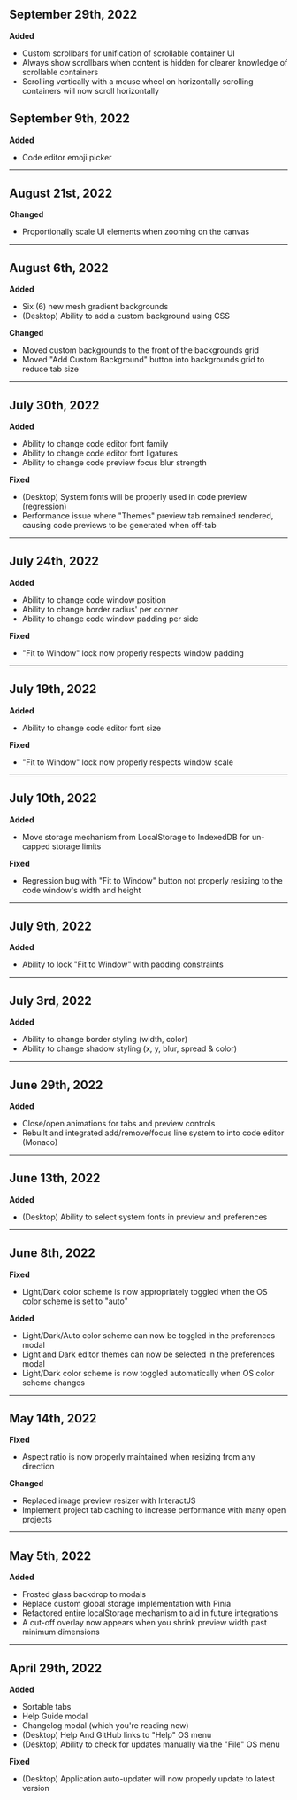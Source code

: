 ## September 29th, 2022

**Added**

- Custom scrollbars for unification of scrollable container UI
- Always show scrollbars when content is hidden for clearer knowledge of scrollable containers
- Scrolling vertically with a mouse wheel on horizontally scrolling containers will now scroll horizontally

## September 9th, 2022

**Added**

-   Code editor emoji picker

---

## August 21st, 2022

**Changed**

-   Proportionally scale UI elements when zooming on the canvas

---

## August 6th, 2022

**Added**

-   Six (6) new mesh gradient backgrounds
-   (Desktop) Ability to add a custom background using CSS

**Changed**

-   Moved custom backgrounds to the front of the backgrounds grid
-   Moved "Add Custom Background" button into backgrounds grid to reduce tab size

---

## July 30th, 2022

**Added**

-   Ability to change code editor font family
-   Ability to change code editor font ligatures
-   Ability to change code preview focus blur strength

**Fixed**

-   (Desktop) System fonts will be properly used in code preview (regression)
-   Performance issue where "Themes" preview tab remained rendered, causing code previews to be generated when off-tab

---

## July 24th, 2022

**Added**

-   Ability to change code window position
-   Ability to change border radius' per corner
-   Ability to change code window padding per side

**Fixed**

-   "Fit to Window" lock now properly respects window padding

---

## July 19th, 2022

**Added**

-   Ability to change code editor font size

**Fixed**

-   "Fit to Window" lock now properly respects window scale

---

## July 10th, 2022

**Added**

-   Move storage mechanism from LocalStorage to IndexedDB for un-capped storage limits

**Fixed**

-   Regression bug with "Fit to Window" button not properly resizing to the code window's width and height

---

## July 9th, 2022

**Added**

-   Ability to lock "Fit to Window" with padding constraints

---

## July 3rd, 2022

**Added**

-   Ability to change border styling (width, color)
-   Ability to change shadow styling (x, y, blur, spread & color)

---

## June 29th, 2022

**Added**

-   Close/open animations for tabs and preview controls
-   Rebuilt and integrated add/remove/focus line system to into code editor (Monaco)

---

## June 13th, 2022

**Added**

-   (Desktop) Ability to select system fonts in preview and preferences

---

## June 8th, 2022

**Fixed**

-   Light/Dark color scheme is now appropriately toggled when the OS color scheme is set to "auto"

**Added**

-   Light/Dark/Auto color scheme can now be toggled in the preferences modal
-   Light and Dark editor themes can now be selected in the preferences modal
-   Light/Dark color scheme is now toggled automatically when OS color scheme changes

---

## May 14th, 2022

**Fixed**

-   Aspect ratio is now properly maintained when resizing from any direction

**Changed**

-   Replaced image preview resizer with InteractJS
-   Implement project tab caching to increase performance with many open projects

---

## May 5th, 2022

**Added**

-   Frosted glass backdrop to modals
-   Replace custom global storage implementation with Pinia
-   Refactored entire localStorage mechanism to aid in future integrations
-   A cut-off overlay now appears when you shrink preview width past minimum dimensions

---

## April 29th, 2022

**Added**

-   Sortable tabs
-   Help Guide modal
-   Changelog modal (which you're reading now)
-   (Desktop) Help And GitHub links to "Help" OS menu
-   (Desktop) Ability to check for updates manually via the "File" OS menu

**Fixed**

-   (Desktop) Application auto-updater will now properly update to latest version
